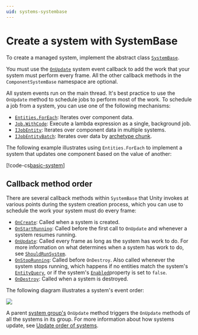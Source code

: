 ```yaml
---
uid: systems-systembase
---
```


# Create a system with SystemBase

To create a managed system, implement the abstract class [`SystemBase`](xref:Unity.Entities.SystemBase).

You must use the [`OnUpdate`](xref:Unity.Entities.SystemBase.OnUpdate) system event callback to add the work that your system must perform every frame. All the other callback methods in the `ComponentSystemBase` namespace are optional. 

All system events run on the main thread. It's best practice to use the `OnUpdate` method to schedule jobs to perform most of the work. To schedule a job from a system, you can use one of the following mechanisms:

* [`Entities.ForEach`](xref:Unity.Entities.SystemBase.Entities): Iterates over component data.
* [`Job.WithCode`](xref:Unity.Entities.SystemBase.Job): Execute a lambda expression as a single, background job.
* [`IJobEntity`](xref:Unity.Entities.IJobEntity): Iterates over component data in multiple systems.
* [`IJobEntityBatch`](xref:Unity.Entities.IJobEntityBatch): Iterates over data by [archetype chunk](concepts-archetypes.md#archetype-chunks).

The following example illustrates using `Entities.ForEach` to implement a system that updates one component based on the value of another:
 
[!code-cs[basic-system](../DocCodeSamples.Tests/SystemBaseExamples.cs#basic-system)]

## Callback method order

There are several callback methods within `SystemBase` that Unity invokes at various points during the system creation process, which you can use to schedule the work your system must do every frame:

* [`OnCreate`](xref:Unity.Entities.ComponentSystemBase.OnCreate): Called when a system is created.
* [`OnStartRunning`](xref:Unity.Entities.ComponentSystemBase.OnStartRunning): Called before the first call to `OnUpdate` and whenever a system resumes running.
* [`OnUpdate`](xref:Unity.Entities.SystemBase.OnUpdate): Called every frame as long as the system has work to do. For more information on what determines when a system has work to do, see [`ShouldRunSystem`](xref:Unity.Entities.ComponentSystemBase.ShouldRunSystem).
* [`OnStopRunning`](xref:Unity.Entities.ComponentSystemBase.OnStopRunning): Called before `OnDestroy`. Also called whenever the system stops running, which happens if no entities match the system's [`EntityQuery`](xref:Unity.Entities.EntityQuery), or if the system's [`Enabled`](xref:Unity.Entities.ComponentSystemBase.Enabled)property is set to `false`.
* [`OnDestroy`](xref:Unity.Entities.ComponentSystemBase.OnDestroy): Called when a system is destroyed.

The following diagram illustrates a system's event order:

![](images/SystemEventOrder.png)

A parent [system group's](concepts-systems.md#system-groups) `OnUpdate` method triggers the `OnUpdate` methods of all the systems in its group. For more information about how systems update, see [Update order of systems](systems-update-order.md). 
